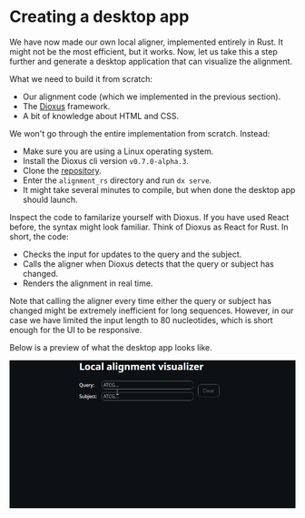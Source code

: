 # Creating a desktop app
We have now made our own local aligner, implemented entirely in Rust. It might not be the most efficient, but it works. Now, let us take this a step further and generate a desktop application that can visualize the alignment.

What we need to build it from scratch:
- Our alignment code (which we implemented in the previous section).
- The [Dioxus](https://dioxuslabs.com/) framework.
- A bit of knowledge about HTML and CSS.

We won't go through the entire implementation from scratch. Instead:
- Make sure you are using a Linux operating system.
- Install the Dioxus cli version `v0.7.0-alpha.3`.
- Clone the [repository](https://github.com/OscarAspelin95/alignment_rs).
- Enter the `alignment_rs` directory and run `dx serve`.
- It might take several minutes to compile, but when done the desktop app should launch.

Inspect the code to familarize yourself with Dioxus. If you have used React before, the syntax might look familiar. Think of Dioxus as React for Rust. In short, the code:
- Checks the input for updates to the query and the subject.
- Calls the aligner when Dioxus detects that the query or subject has changed.
- Renders the alignment in real time.

Note that calling the aligner every time either the query or subject has changed might be extremely inefficient for long sequences. However, in our case we have limited the input length to 80 nucleotides, which is short enough for the UI to be responsive.

Below is a preview of what the desktop app looks like.

![image](../../assets/alignment.gif)
